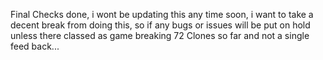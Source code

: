 Final Checks done, i wont be updating this any time soon, i want to take a decent break from doing this, so if any bugs or issues will be put on hold unless there classed as game breaking
72 Clones so far and not a single feed back...
